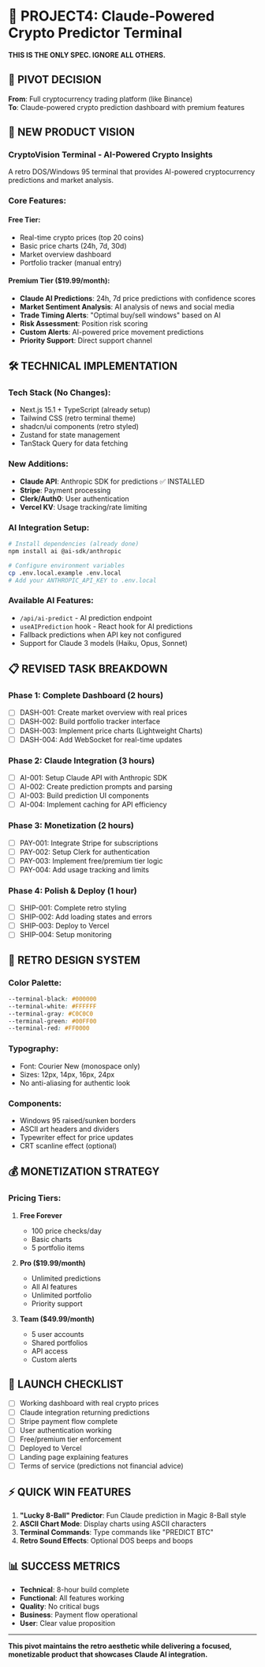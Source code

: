 # 🎯 PROJECT4: Claude-Powered Crypto Predictor Terminal

**THIS IS THE ONLY SPEC. IGNORE ALL OTHERS.**

## 📌 PIVOT DECISION
**From**: Full cryptocurrency trading platform (like Binance)  
**To**: Claude-powered crypto prediction dashboard with premium features

## 🎯 NEW PRODUCT VISION

### **CryptoVision Terminal** - AI-Powered Crypto Insights
A retro DOS/Windows 95 terminal that provides AI-powered cryptocurrency predictions and market analysis.

### **Core Features:**

#### **Free Tier:**
- Real-time crypto prices (top 20 coins)
- Basic price charts (24h, 7d, 30d)
- Market overview dashboard
- Portfolio tracker (manual entry)

#### **Premium Tier ($19.99/month):**
- **Claude AI Predictions**: 24h, 7d price predictions with confidence scores
- **Market Sentiment Analysis**: AI analysis of news and social media
- **Trade Timing Alerts**: "Optimal buy/sell windows" based on AI
- **Risk Assessment**: Position risk scoring
- **Custom Alerts**: AI-powered price movement predictions
- **Priority Support**: Direct support channel

## 🛠️ TECHNICAL IMPLEMENTATION

### **Tech Stack (No Changes):**
- Next.js 15.1 + TypeScript (already setup)
- Tailwind CSS (retro terminal theme)
- shadcn/ui components (retro styled)
- Zustand for state management
- TanStack Query for data fetching

### **New Additions:**
- **Claude API**: Anthropic SDK for predictions ✅ INSTALLED
- **Stripe**: Payment processing
- **Clerk/Auth0**: User authentication
- **Vercel KV**: Usage tracking/rate limiting

### **AI Integration Setup:**
```bash
# Install dependencies (already done)
npm install ai @ai-sdk/anthropic

# Configure environment variables
cp .env.local.example .env.local
# Add your ANTHROPIC_API_KEY to .env.local
```

### **Available AI Features:**
- `/api/ai-predict` - AI prediction endpoint
- `useAIPrediction` hook - React hook for AI predictions
- Fallback predictions when API key not configured
- Support for Claude 3 models (Haiku, Opus, Sonnet)

## 📋 REVISED TASK BREAKDOWN

### **Phase 1: Complete Dashboard (2 hours)**
- [ ] DASH-001: Create market overview with real prices
- [ ] DASH-002: Build portfolio tracker interface
- [ ] DASH-003: Implement price charts (Lightweight Charts)
- [ ] DASH-004: Add WebSocket for real-time updates

### **Phase 2: Claude Integration (3 hours)**
- [ ] AI-001: Setup Claude API with Anthropic SDK
- [ ] AI-002: Create prediction prompts and parsing
- [ ] AI-003: Build prediction UI components
- [ ] AI-004: Implement caching for API efficiency

### **Phase 3: Monetization (2 hours)**
- [ ] PAY-001: Integrate Stripe for subscriptions
- [ ] PAY-002: Setup Clerk for authentication
- [ ] PAY-003: Implement free/premium tier logic
- [ ] PAY-004: Add usage tracking and limits

### **Phase 4: Polish & Deploy (1 hour)**
- [ ] SHIP-001: Complete retro styling
- [ ] SHIP-002: Add loading states and errors
- [ ] SHIP-003: Deploy to Vercel
- [ ] SHIP-004: Setup monitoring

## 🎨 RETRO DESIGN SYSTEM

### **Color Palette:**
```css
--terminal-black: #000000
--terminal-white: #FFFFFF
--terminal-gray: #C0C0C0
--terminal-green: #00FF00
--terminal-red: #FF0000
```

### **Typography:**
- Font: Courier New (monospace only)
- Sizes: 12px, 14px, 16px, 24px
- No anti-aliasing for authentic look

### **Components:**
- Windows 95 raised/sunken borders
- ASCII art headers and dividers
- Typewriter effect for price updates
- CRT scanline effect (optional)

## 💰 MONETIZATION STRATEGY

### **Pricing Tiers:**
1. **Free Forever**
   - 100 price checks/day
   - Basic charts
   - 5 portfolio items

2. **Pro ($19.99/month)**
   - Unlimited predictions
   - All AI features
   - Unlimited portfolio
   - Priority support

3. **Team ($49.99/month)**
   - 5 user accounts
   - Shared portfolios
   - API access
   - Custom alerts

## 🚀 LAUNCH CHECKLIST

- [ ] Working dashboard with real crypto prices
- [ ] Claude integration returning predictions
- [ ] Stripe payment flow complete
- [ ] User authentication working
- [ ] Free/premium tier enforcement
- [ ] Deployed to Vercel
- [ ] Landing page explaining features
- [ ] Terms of service (predictions not financial advice)

## ⚡ QUICK WIN FEATURES

1. **"Lucky 8-Ball" Predictor**: Fun Claude prediction in Magic 8-Ball style
2. **ASCII Chart Mode**: Display charts using ASCII characters
3. **Terminal Commands**: Type commands like "PREDICT BTC" 
4. **Retro Sound Effects**: Optional DOS beeps and boops

## 📊 SUCCESS METRICS

- **Technical**: 8-hour build complete
- **Functional**: All features working
- **Quality**: No critical bugs
- **Business**: Payment flow operational
- **User**: Clear value proposition

---

**This pivot maintains the retro aesthetic while delivering a focused, monetizable product that showcases Claude AI integration.**